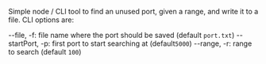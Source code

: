 Simple node / CLI tool to find an unused port, given a range, and write it to a file. CLI options are:

--file, -f: file name where the port should be saved (default `port.txt`)
--startPort, -p: first port to start searching at (default`5000`)
--range, -r: range to search (default `100`)
